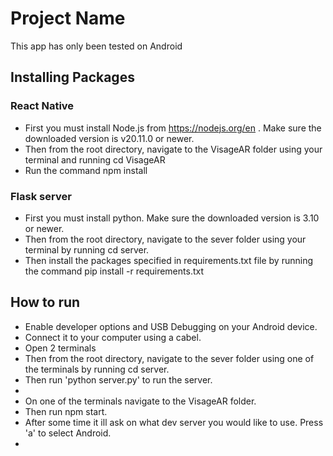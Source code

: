 # Project Name

This app has only been tested on Android

## Installing Packages

### React Native
- First you must install Node.js from https://nodejs.org/en . Make sure the downloaded version is v20.11.0 or newer.
- Then from the root directory, navigate to the VisageAR folder using your terminal and running cd VisageAR
- Run the command  npm install

### Flask server
- First you must install python. Make sure the downloaded version is 3.10 or newer.
- Then from the root directory, navigate to the sever folder using your terminal by running cd server.
- Then install the packages specified in requirements.txt file by running the command pip install -r requirements.txt
  
## How to run
- Enable developer options and USB Debugging on your Android device.
- Connect it to your computer using a cabel.
- Open 2 terminals
- Then from the root directory, navigate to the sever folder using one of the terminals by running cd server.
- Then run 'python server.py' to run the server.
- 
- On one of the terminals navigate to the VisageAR folder.
- Then run npm start.
- After some time it ill ask on what dev server you would like to use. Press 'a' to select Android.
- 

